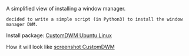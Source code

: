A simplified view of installing a window manager.

```Note: 
decided to write a simple script (in Python3) to install the window manager DWM.
```
Install package: [CustomDWM Ubuntu Linux](https://github.com/appath/CustomDWM/releases)

How it will look like [screenshot CustomDWM](https://raw.githubusercontent.com/appath/CustomDWM/main/screenshot/screenshot_25.05.2021.png)
